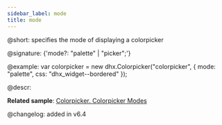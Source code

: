 ```yaml
---
sidebar_label: mode
title: mode
---          
```


@short: specifies the mode of displaying a colorpicker

@signature: {'mode?: "palette" | "picker";'}

@example:
var colorpicker = new dhx.Colorpicker("colorpicker", {
	mode: "palette",
	css: "dhx_widget--bordered"
});


@descr: 

**Related sample**: [Colorpicker. Colorpicker Modes](https://snippet.dhtmlx.com/add0g4je)

@changelog: added in v6.4

[comment]: # (@related: colorpicker/how_to_start.md#initialize-colorpicker)